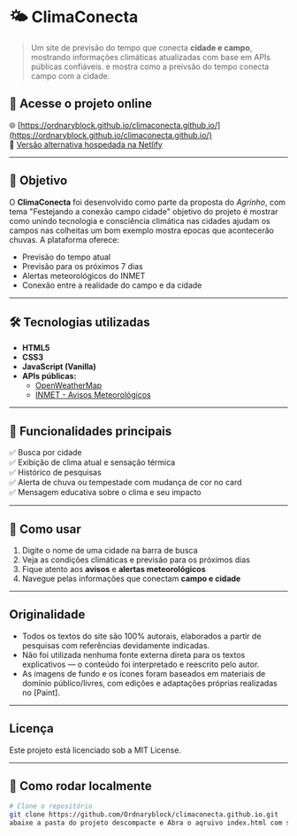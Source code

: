 # 🌤️ ClimaConecta

> Um site de previsão do tempo que conecta **cidade e campo**, mostrando informações climáticas atualizadas com base em APIs públicas confiáveis. e mostra como a preivsão do tempo conecta campo com a cidade.

## 🔗 Acesse o projeto online

🌐 [https://ordnaryblock.github.io/climaconecta.github.io/](https://ordnaryblock.github.io/climaconecta.github.io/)  
🚀 [Versão alternativa hospedada na Netlify](https://climaconecta.netlify.app/)

---

## 🧠 Objetivo

O **ClimaConecta** foi desenvolvido como parte da proposta do *Agrinho*, com tema "Festejando a conexão campo cidade" objetivo do projeto é mostrar como unindo tecnologia e consciência climática nas cidades ajudam os campos nas colheitas um bom exemplo mostra epocas que acontecerão chuvas. A plataforma oferece:

- Previsão do tempo atual
- Previsão para os próximos 7 dias
- Alertas meteorológicos do INMET
- Conexão entre a realidade do campo e da cidade

---

## 🛠️ Tecnologias utilizadas

- **HTML5**  
- **CSS3**  
- **JavaScript (Vanilla)**  
- **APIs públicas:**
  - [OpenWeatherMap](https://openweathermap.org/)
  - [INMET - Avisos Meteorológicos](https://apiprevmet3.inmet.gov.br/avisos/ativos)

---

## 📸 Funcionalidades principais

✅ Busca por cidade  
✅ Exibição de clima atual e sensação térmica  
✅ Histórico de pesquisas  
✅ Alerta de chuva ou tempestade com mudança de cor no card  
✅ Mensagem educativa sobre o clima e seu impacto

---

## 🧭 Como usar

1. Digite o nome de uma cidade na barra de busca
2. Veja as condições climáticas e previsão para os próximos dias
3. Fique atento aos **avisos** e **alertas meteorológicos**
4. Navegue pelas informações que conectam **campo e cidade**

---

## Originalidade

- Todos os textos do site são 100% autorais, elaborados a partir de pesquisas com referências devidamente indicadas.
- Não foi utilizada nenhuma fonte externa direta para os textos explicativos — o conteúdo foi interpretado e reescrito pelo autor.
- As imagens de fundo e os ícones foram baseados em materiais de domínio público/livres, com edições e adaptações próprias realizadas no [Paint].

---

## Licença
Este projeto está licenciado sob a MIT License.

---

## 🧪 Como rodar localmente

```bash
# Clone o repositório
git clone https://github.com/Ordnaryblock/climaconecta.github.io.git
abaixe a pasta do projeto descompacte e Abra o aqruivo index.html com seu navegador




